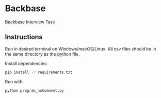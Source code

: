 # Backbase
Backbase Interview Task

## Instructions

Run in desired terminal on Windows/macOS/Linux. All csv files should be in the same directory as the python file.

Install dependencies:
```bash
pip install -r requirements.txt
```

Run with:
```bash
python program_noComment.py
```
